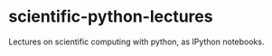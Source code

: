 scientific-python-lectures
==========================

Lectures on scientific computing with python, as IPython notebooks.